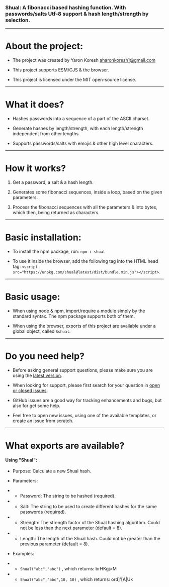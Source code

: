 ### Shual: A fibonacci based hashing function. With passwords/salts Utf-8 support & hash length/strength by selection.

- - -

# About the project:

* The project was created by Yaron Koresh <aharonkoresh1@gmail.com>

* This project supports ESM/CJS & the browser.

* This project is licensed under the MIT open-source license.

- - -

# What it does?

* Hashes passwords into a sequence of a part of the ASCII charset.

* Generate hashes by length/strength, with each length/strength independent from other lengths.

* Supports passwords/salts with emojis & other high level characters.

- - -

# How it works?

1. Get a password, a salt & a hash length.

2. Generates some fibonacci sequences, inside a loop, based on the given parameters.

3. Process the fibonacci sequences with all the parameters & into bytes, which then, being returned as characters.

- - -

# Basic installation:

* To install the npm package, run: `npm i shual`

* To use it inside the browser, add the following tag into the HTML head tag: `<script src="https://unpkg.com/shual@latest/dist/bundle.min.js"></script>`.

- - -

# Basic usage:

* When using node & npm, import/require a module simply by the standard syntax. The npm package supports both of them.

* When using the browser, exports of this project are available under a global object, called `$shual`.

- - -

# Do you need help?

* Before asking general support questions, please make sure you are using the [latest version](https://github.com/YaronKoresh/shual/releases/latest).

* When looking for support, please first search for your question in [open or closed issues](https://github.com/YaronKoresh/shual/issues?q=is%3Aissue).

* GitHub issues are a good way for tracking enhancements and bugs, but also for get some help.

* Feel free to open new issues, using one of the available templates, or create an issue from scratch.

- - -

# What exports are available?

#### Using "Shual":

* Purpose: Calculate a new Shual hash.

* Parameters:

* * Password: The string to be hashed (required).

* * Salt: The string to be used to create different hashes for the same passwords (required).

* * Strength: The strength factor of the Shual hashing algorithm. Could not be less than the next parameter (default = 8).

* * Length: The length of the Shual hash. Could not be greater than the previous parameter (default = 8).

* Examples:

* * `Shual("abc","abc")` , which returns: brHKgj>M

* * `Shual("abc","abc",10, 10)` , which returns: ord]'[A|Uk